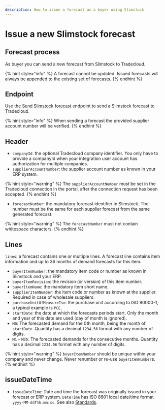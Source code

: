 ```yaml
---
description: How to issue a forecast as a buyer using Slimstock
---
```


# Issue a new Slimstock forecast 

## Forecast process

As buyer you can send a new forecast from Slimstock to Tradecloud.

{% hint style="info" %}
A forecast cannot be updated. Issued forecasts will always be appended to the existing set of forecasts.
{% endhint %}

## Endpoint

Use the [Send Slimstock forecast](https://swagger-ui.accp.tradecloud1.com/?url=https://api.accp.tradecloud1.com/v2/api-connector/specs.yaml#/buyer-endpoints/sendSlimstockForecastByBuyerRoute) endpoint to send a Slimstock forecast to Tradecloud.

{% hint style="info" %}
When sending a forecast the provided supplier account number will be verified. 
{% endhint %}

## Header

* `companyId`: the optional Tradecloud company identifier. You only have to provide a companyId when your integration user account has authorization for multiple companies.
* `supplierAccountNumber`: the supplier account number as known in your ERP system.

{% hint style="warning" %}
The `supplierAccountNumber` must be set in the Tradecloud connection in the portal, after the connection request has been accepted.
{% endhint %}

* `forecastNumber`: the mandatory forecast identifier in Slimstock. The number must be the same for each supplier forecast from the same generated forecast.

{% hint style="warning" %}
The `forecastNumber` must not contain whitespace characters.
{% endhint %}

## Lines

`lines`: a forecast contains one or multiple lines. A forecast line contains item information and up to 36 months of demand forecasts for this item.

* `buyerItemNumber`: the mandatory item code or number as known in Slimstock and your ERP.
* `buyerItemRevision`: the revision \(or version\) of this item number.
* `buyerItemName`: the mandatory item short name.
* `supplierItemNumber`: the item code or number as known at the supplier. Required in case of wholesale suppliers.
* `purchaseUnitOfMeasureIso`: the purchase unit according to ISO 80000-1, a typical example is `PCE`.
* `startDate`: the date at which the forecasts periods start. Only the month and year of this date are used (day of month is ignored).
* `M0`: The forecasted demand for the 0th month, being the month of `startDate`. Quantity has a decimal `1234.56` format with any number of digits.
* `M1` - `M35`: The forecasted demands for the consecutive months. Quantity has a decimal `1234.56` format with any number of digits.

{% hint style="warning" %}
`buyerItemNumber` should be unique within your company and never change. Never renumber or re-use `buyerItemNumber`s.
{% endhint %}

## issueDateTime

* `issueDateTime`: Date and time the forecast was originally issued in your forecast or ERP system. `DateTime` has ISO 8601 local date/time format `yyyy-MM-ddThh:mm:ss`. See also [Standards](../../api/standards.md).
